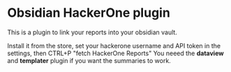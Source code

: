# Obsidian HackerOne plugin
This is a plugin to link your reports into your obsidian vault.

Install it from the store, set your hackerone username and API token in the settings, then CTRL+P "fetch HackerOne Reports"
You neeed the **dataview** and **templater** plugin if you want the summaries to work.
